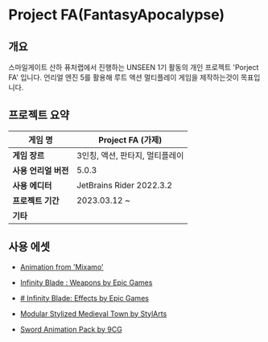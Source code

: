 # Project FA(FantasyApocalypse)

## 개요

스마일게이트 산하 퓨처랩에서 진행하는 UNSEEN 1기 활동의 개인 프로젝트 'Porject FA' 입니다. 언리얼 엔진 5를 활용해 루트 액션 멀티플레이 게임을 제작하는것이 목표입니다.

## 프로젝트 요약

| 게임 명          | Project FA (가제)          |
| ------------- | ------------------------ |
| **게임 장르**     | 3인칭, 액션, 판타지, 멀티플레이      |
| **사용 언리얼 버전** | 5.0.3                    |
| **사용 에디터**    | JetBrains Rider 2022.3.2 |
| **프로젝트 기간**   | 2023.03.12 ~             |
| **기타**        |                          |

 

## 사용 에셋

- [Animation from 'Mixamo'](https://www.mixamo.com/#/)

- [Infinity Blade : Weapons by Epic Games](https://www.unrealengine.com/marketplace/en-US/product/infinity-blade-weapons)

- [# Infinity Blade: Effects by Epic Games](https://www.unrealengine.com/marketplace/en-US/product/infinity-blade-effectshttps://www.unrealengine.com/marketplace/en-US/product/infinity-blade-effects)

- [Modular Stylized Medieval Town by StylArts](https://www.unrealengine.com/marketplace/en-US/product/modular-stylized-medieval-town)

- [Sword Animation Pack by 9CG](https://www.unrealengine.com/marketplace/en-US/product/sword-animation-pack-01)
